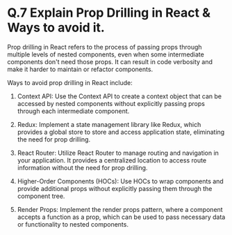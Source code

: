 # Q.7 Explain Prop Drilling in React & Ways to avoid it.

Prop drilling in React refers to the process of passing props through multiple levels of nested components, even when some intermediate components don't need those props. It can result in code verbosity and make it harder to maintain or refactor components.

Ways to avoid prop drilling in React include:

1. Context API: Use the Context API to create a context object that can be accessed by nested components without explicitly passing props through each intermediate component.

2. Redux: Implement a state management library like Redux, which provides a global store to store and access application state, eliminating the need for prop drilling.

3. React Router: Utilize React Router to manage routing and navigation in your application. It provides a centralized location to access route information without the need for prop drilling.

4. Higher-Order Components (HOCs): Use HOCs to wrap components and provide additional props without explicitly passing them through the component tree.

5. Render Props: Implement the render props pattern, where a component accepts a function as a prop, which can be used to pass necessary data or functionality to nested components.
